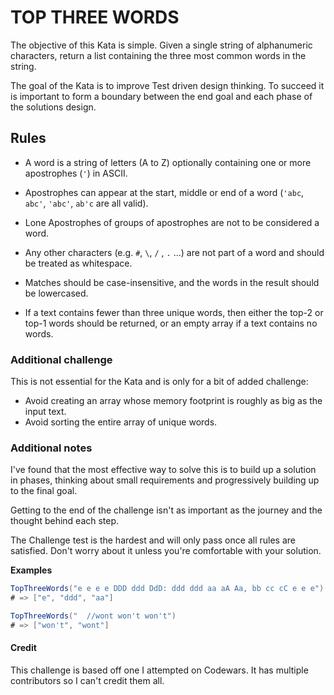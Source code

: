 # TOP THREE WORDS

The objective of this Kata is simple. Given a single string of alphanumeric characters, return a list containing the three most common words in the string. 

The goal of the Kata is to improve Test driven design thinking. To succeed it is important to form a boundary between the end goal and each phase of the solutions design.



## Rules

- A word is a string of letters (A to Z) optionally containing one or more apostrophes (`'`) in ASCII.

- Apostrophes can appear at the start, middle or end of a word (`'abc`, `abc'`, `'abc'`, `ab'c` are all valid).
- Lone Apostrophes of groups of apostrophes are not to be considered a word.
- Any other characters (e.g. `#`, `\`, `/` , `.` ...) are not part of a word and should be treated as whitespace.
- Matches should be case-insensitive, and the words in the result should be lowercased.
- If a text contains fewer than three unique words, then either the top-2 or top-1 words should be returned, or an empty array if a text contains no words.



### Additional challenge

This is not essential for the Kata and is only for a bit of added challenge:

- Avoid creating an array whose memory footprint is roughly as big as the input text.
- Avoid sorting the entire array of unique words.



### Additional notes

I've found that the most effective way to solve this is to build up a solution in phases, thinking about small requirements and progressively building up to the final goal.

Getting to the end of the challenge isn't as important as the journey and the thought behind each step.

The Challenge test is the hardest and will only pass once all rules are satisfied. Don't worry about it unless you're comfortable with your solution.

**Examples**

```c#
TopThreeWords("e e e e DDD ddd DdD: ddd ddd aa aA Aa, bb cc cC e e e")
# => ["e", "ddd", "aa"]
```

```c#
TopThreeWords("  //wont won't won't")
# => ["won't", "wont"]
```



#### Credit

This challenge is based off one I attempted on Codewars. It has multiple contributors so I can't credit them all.